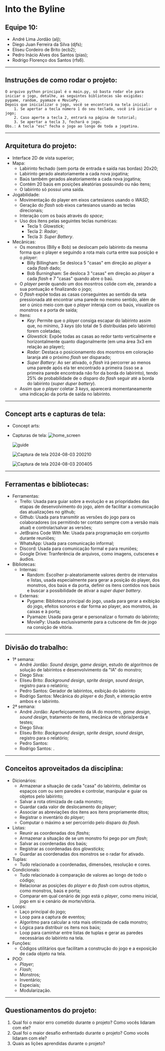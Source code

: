 # Into the Byline
## Equipe 10:
- André Lima Jordão (alj);
- Diego Juan Ferreira da Silva (djfs);
- Eliseu Cordeiro de Brito (ecb2);
- Pedro Inácio Alves dos Santos (pias);
- Rodrigo Florenço dos Santos (rfs6).
---
## Instruções de como rodar o projeto:
    O arquivo python principal é o main.py, só basta rodar ele para iniciar o jogo, detalhe, as seguintes bibliotecas são exigidas: pygame, random, pyamaze e MoviePy.
    Depois que inicializar o jogo, você se encontrará na tela inicial: 
        1. Se apertar a tecla número 1 do seu teclado, você irá iniciar o jogo;
        2. Caso aperte a tecla 2, entrará na página de tutorial;
        3. Se apertar a tecla 3, fechará o jogo.
    Obs.: A tecla "esc" fecha o jogo ao longo de toda a jogatina.
---
## Arquitetura do projeto:
- Interface 2D de vista superior;
- Mapa:
    - Labirinto fechado (sem porta de entrada e saída nas bordas) 20x20;
    - Labirinto gerado aleatoriamente a cada nova jogatina;
    - Baús também gerados aleatoriamente a cada nova jogatina;
    - Contém 20 baús em posições aleatórias possuindo ou não itens;
    - O labirinto só possui uma saída.
- Jogabilidade:
    - Movimentação do player em eixos cartesianos usando o _WASD_;
    - Geração do _flash_ sob eixos cartesianos usando as teclas direcionais;
    - Interação com os baús através do _space_;
    - Uso dos itens pelas seguintes teclas numéricas:
        - Tecla 1: _Glowstick_;
        - Tecla 2: _Radar_;
        - Tecla 3: _Super Battery_.
- Mecânicas:
    - Os monstros (Billy e Bob) se deslocam pelo labirinto da mesma forma que o player e seguindo a rota mais curta entre sua posição e o _player_:
        - Billy Billingham: Se desloca 5 "casas" em direção ao _player_ a cada _flash_ dado;
        - Bob Burningham: Se desloca 3 "casas" em direção ao _player_ a cada _flash_ e 7 "casas" quando abre o baú.
    - O _player_ perde quando um dos mosntros colide com ele, zerando a sua pontuação e finalizando o jogo;
    - O _flash_ expõe todas as casas conseguintes ao sentido da seta pressionada até encontrar uma parede no mesmo sentido, além de ser o único meio com que o _player_ interaja com os baús, visualize os monstros e a porta de saída;
    - Itens:
        - _Key_: Permite que o _player_ consiga escapar do labirinto assim que, no mínimo, 3 _keys_ (do total de 5 distribuídas pelo labirinto) forem coletadas;
        - _Glowstick_: Expõe todas as casas ao redor tanto verticalmente e horizontalmente quanto diagonalmente (em uma área 3x3 em relação ao player);
        - _Radar_: Destaca o posicionamento dos mosntros em coloração laranja até o próximo _flash_ ser disparado;
        - _Super Battery_: Ao ser ativado, o _flash_ irá percorrer ao menos uma parede após ela ter encontrado a primeira (isso se a primeira parede encontrada não for da borda do labirinto), tendo 25% de probabilidade de o disparo do _flash_ seguir até a borda do labirinto (_super duper battery_).
    - Assim que o _player_ coletar 3 _keys_, aparecerá momentaneamente uma indicação da porta de saída no labirinto.
---
## Concept arts e capturas de tela:
- Concept arts:

- Capturas de tela:
  ![home_screen](https://github.com/user-attachments/assets/8e9b7617-b303-4e6e-8b7a-255733a4f397)
  
  ![guide](https://github.com/user-attachments/assets/5bf5b86c-abde-4170-8520-a1fddcb4402d)
  
  ![Captura de tela 2024-08-03 200210](https://github.com/user-attachments/assets/9dae278b-0949-4a0e-83f1-660a67da8a3c)
  
  ![Captura de tela 2024-08-03 200405](https://github.com/user-attachments/assets/5a9a751a-7b8c-4d0a-acab-01982583fd12)
  
---
## Ferramentas e bibliotecas:
- Ferramentas:
    - Trello: Usada para guiar sobre a evolução e as priopridades das etapas de desenvolvimento do jogo, além de facilitar a comunicação das atualizações no github;
    - Github: Usada para transmitir as versões do jogo para os colaboradores (os permitindo ter contato sempre com a versão mais atual) e controlar/salvar as versões;
    - JetBrains Code With Me: Usada para programação em conjunto durante reuniões;
    - WhatsApp: Usada para comunicação informal;
    - Discord: Usada para comunicação formal e para reuniões;
    - Google Drive: Tranferência de arquivos, como imagens, cutscenes e áudios.
- Bibliotecas:
    - Internas:
        - Random: Escolher p-aleatoriamente valores dentro de intervalos e listas, usada especialmente para gerar a posição do player, dos monstros, dos baús e da porta, definir os itens contidos nos baús e buscar a possibilidade de ativar a _super duper battery_.
    - Externas:
        - Pygame: Biblioteca principal do jogo, usada para gerar a exibição do jogo, efeitos sonoros e dar forma ao player, aos monstros, às caixas e à porta;
        - Pyamaze: Usada para gerar e personalizar o formato do labirinto;
        - MoviePy: Usada exclusivamente para a cutscene de fim de jogo na consição de vitória.

---
## Divisão do trabalho:
- 1ª semana:
    - André Jordão: _Sound design_, _game design_, estudo de algoritmos de solução de labirintos e desenvolvimento da "IA" do monstro;
    - Diego Silva: 
    - Eliseu Brito: _Background design_, _sprite design_, _sound design_, registro para o relatório;
    - Pedro Santos: Gerador de labirintos, exibição do labirinto
    - Rodrigo Santos: Mecânica do _player_ e do _flash_, e interação entre ambos e o labirinto.
- 2ª semana:
    - André Jordão: Aperfeiçoamento da IA do mosntro,  _game design_, _sound design_, tratamento de itens, mecânica de vitória/perda e testes;
    - Diego Silva: 
    - Eliseu Brito: _Background design_, _sprite design_, _sound design_, registro para o relatório;
    - Pedro Santos:
    - Rodrigo Santos: .
---
## Conceitos aproveitados da disciplina:
- Dicionários:
    - Armazenar a situação de cada "casa" do labirinto, delimitar os espaços com ou sem paredes e controlar, manipular e guiar os objetos pelo labirinto;
    - Salvar a rota otimizada de cada monstro;
    - Guardar cada valor de deslocamento do _player_;
    - Associar as abreviações dos itens aos itens propriamente ditos;
    - Registrar o inventário do _player_;
    - Computar o máximo a ser percorrido pelo disparo do _flash_.
- Listas:
    - Reunir as coordenadas dos _flashs_;
    - Armazenar a situação de se um monstro foi pego por um _flash_;
    - Salvar as coordenadas dos baús;
    - Registrar as coordenadas dos _glowsticks_;
    - Guardar as coordenadas dos monstros se o radar for ativado.
- Tuplas:
    - Tudo relacionado a coordenadas, dimensões, resolução e cores.
- Condicionais:
    - Tudo relacionado à comparação de valores ao longo de todo o código;
    - Relacionar as posições do _player_ e do _flash_ com outros objetos, como monstros, baús e porta;
    - Comparar em qual cenário de jogo está o _player_, como menu inicial, jogo em si e cenário de morte/vitória.
 - Loops:
    - Laço principal do jogo;
    - Loop para a captura de eventos;
    - Algoritmo para calcular a rota mais otimizada de cada monstro;
    - Lógica para distribuir os itens nos baús;
    - Loop para caminhar entre listas de tuplas e gerar as paredes necessárias do labirinto na tela.
 - Funções:
    - Códigos utilitários que facilitam a construção do jogo e a exposição de cada objeto na tela.
 - POO:
    - _Player_;
    - _Flash_;
    - Monstros;
    - Inventário;
    - Especiais;
    - Modularização.
---
## Questionamentos do projeto:
1. Qual foi o maior erro cometido durante o projeto? Como vocês lidaram com ele?
2. Qual foi o maior desafio enfrentado durante o projeto? Como vocês lidaram com ele?
3. Quais as lições aprendidas durante o projeto?
